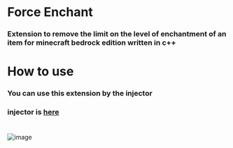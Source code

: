 # Force Enchant
### Extension to remove the limit on the level of enchantment of an item for minecraft bedrock edition written in c++

# How to use

### You can use this extension by the injector

### injector is [here](https://github.com/ikakusa/DebugInjector)

#

![image](https://github.com/user-attachments/assets/3135a9e0-75b5-47cc-b0f8-845cebc0c804)

